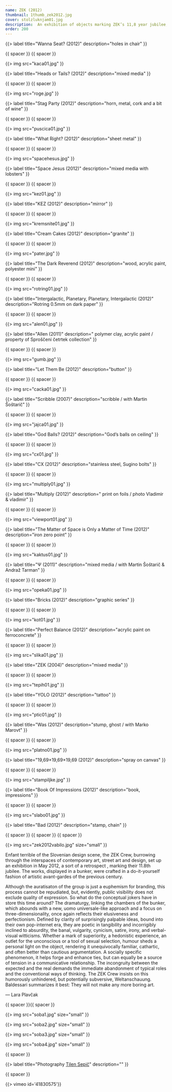 ```yaml
---
name: ZEK (2012)
thumbnail: 1thumb_zek2012.jpg
cover: stolzluknjam01.jpg
description:  An exhibition of objects marking ZEK’s 11,8 year jubilee, <i>Abandoned bomb shelter, Ljubljana / 2012</i>
order: 200
---
```


{{> label title="Wanna Seat? (2012)" description="holes in chair" }}

{{ spacer }} {{ spacer }}

{{> img src="kaca01.jpg" }}

{{> label title="Heads or Tails? (2012)" description="mixed media" }}

{{ spacer }} {{ spacer }} 

{{> img src="roge.jpg" }}

{{> label title="Stag Party (2012)" description="horn, metal, cork and a bit of wine" }}

{{ spacer }} {{ spacer }}

{{> img src="puscica01.jpg" }}

{{> label title="What Right? (2012)" description="sheet metal" }}

{{ spacer }} {{ spacer }}

{{> img src="spacehesus.jpg" }}

{{> label title="Space Jesus (2012)" description="mixed media with lobsters" }}

{{ spacer }} {{ spacer }}

{{> img src="kez01.jpg" }}

{{> label title="KEZ (2012)" description="mirror" }}

{{ spacer }} {{ spacer }}

{{> img src="kremsnite01.jpg" }}

{{> label title="Cream Cakes (2012)" description="granite" }}

{{ spacer }} {{ spacer }}

{{> img src="pater.jpg" }}

{{> label title="The Dark Reverend (2012)" description="wood, acrylic paint, polyester mini" }}

{{ spacer }} {{ spacer }}

{{> img src="rotring01.jpg" }}

{{> label title="Intergalactic, Planetary, Planetary, Intergalactic (2012)" description="Rotring 0.5mm on dark paper" }}

{{ spacer }} {{ spacer }}

{{> img src="alen01.jpg" }}

{{> label title="Allen (2011)" description=" polymer clay, acrylic paint / property of Sproščeni četrtek collection" }}

{{ spacer }} {{ spacer }}

{{> img src="gumb.jpg" }}

{{> label title="Let Them Be (2012)" description="button" }}

{{ spacer }} {{ spacer }}

{{> img src="cacka01.jpg" }}

{{> label title="Scribble (2007)" description="scribble / with Martin Šoštarič" }}

{{ spacer }} {{ spacer }}

{{> img src="jajca01.jpg" }}

{{> label title="God Balls? (2012)" description="God’s balls on ceiling" }}

{{ spacer }} {{ spacer }}

{{> img src="cx01.jpg" }}

{{> label title="CX (2012)" description="stainless steel, Sugino bolts" }}

{{ spacer }} {{ spacer }}

{{> img src="multiply01.jpg" }}

{{> label title="Multiply (2012)" description=" print on foils / photo Vladimir & vladimir" }}

{{ spacer }} {{ spacer }}

{{> img src="viewport01.jpg" }}

{{> label title="The Matter of Space is Only a Matter of Time (2012)" description="iron zero point" }}

{{ spacer }} {{ spacer }}

{{> img src="kaktus01.jpg" }}

{{> label title="Ψ (2011)" description="mixed media / with Martin Šoštarič & Andraž Tarman" }}

{{ spacer }} {{ spacer }}

{{> img src="opeka01.jpg" }}

{{> label title="Bricks (2012)" description="graphic series" }}

{{ spacer }} {{ spacer }}

{{> img src="kot01.jpg" }}

{{> label title="Perfect Balance (2012)" description="acrylic paint on ferroconcrete" }}

{{ spacer }} {{ spacer }}

{{> img src="slika01.jpg" }}

{{> label title="ZEK (2004)" description="mixed media" }}

{{ spacer }} {{ spacer }}

{{> img src="tepih01.jpg" }}

{{> label title="YOLO (2012)" description="tattoo" }}

{{ spacer }} {{ spacer }}

{{> img src="ptic01.jpg" }}

{{> label title="Was (2012)" description="stump, ghost / with Marko Marovt" }}

{{ spacer }} {{ spacer }}

{{> img src="platno01.jpg" }}

{{> label title="19,69×19,69×19,69 (2012)" description="spray on canvas" }}

{{ spacer }} {{ spacer }}

{{> img src="stampiljke.jpg" }}

{{> label title="Book Of Impressions (2012)" description="book, impressions"  }}

{{ spacer }} {{ spacer }}

{{> img src="slabo01.jpg" }}

{{> label title="Bad (2012)" description="stamp, chain" }}

{{ spacer }} {{ spacer }} {{ spacer }}

{{> img src="zek2012vabilo.jpg" size="small" }}

Enfant terrible of the Slovenian design scene, the ZEK Crew, burrowing through the interspaces of contemporary art, street art and design, set up an exhibition in May 2012, a sort of a retrospect	, marking their 11.8th jubilee. The works, displayed in a bunker, were crafted in a do-it-yourself fashion of artistic avant-gardes of the previous century.

Although the auratisaton of the group is just a euphemism for branding, this process cannot be repudiated, but, evidently, public visibility does not exclude quality of expression. So what do the conceptual jokers have in store this time around? The dramaturgy, linking the chambers of the bunker, which abounds with a new, uomo universale-like approach and a focus on three-dimensionality, once again reflects their elusiveness and perfectionism. Defined by clarity of surprisingly palpable ideas, bound into their own pop-internet era, they are poetic in tangibility and incorrigibly inclined to absurdity, the banal, vulgarity, cynicism, satire, irony, and verbal-visual witticisms. Whether a mark of superiority, a hedonistic experience, an outlet for the unconscious or a tool of sexual selection, humour sheds a personal light on the object, rendering it unequivocally familiar, cathartic, and often better than cautious argumentation. A socially specific phenomenon, it helps forge and enhance ties, but can equally be a source of tension in a communicative relationship. The incongruity between the expected and the real demands the immediate abandonment of typical roles and the conventional ways of thinking. The ZEK Crew insists on this humorously unhindered, but potentially subversive, Weltanschauung. Baldessari summarizes it best: They will not make any more boring art.

— Lara Plavčak

{{ spacer }}{{ spacer }}

{{> img src="soba1.jpg" size="small" }} 

{{> img src="soba2.jpg" size="small" }}

{{> img src="soba3.jpg" size="small" }}

{{> img src="soba4.jpg" size="small" }}

{{ spacer }}

{{> label title="Photography [Tilen Sepič](http://sepic.cc/)" description="" }}

{{ spacer }}

{{> vimeo id='41830575'}}